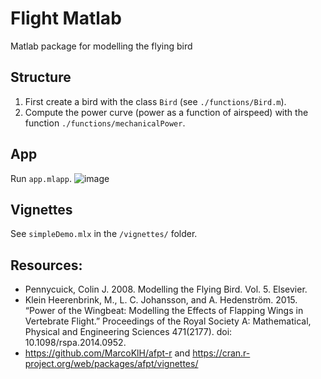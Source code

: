 # Flight Matlab

Matlab package for modelling the flying bird

## Structure

1. First create a bird with the class `Bird` (see `./functions/Bird.m`).
2. Compute the power curve (power as a function of airspeed) with the function `./functions/mechanicalPower`.

## App

Run `app.mlapp`.
![image](https://user-images.githubusercontent.com/7571260/148291354-284fa5f7-3e70-4b5b-94c5-ee71780daa92.png)

## Vignettes

See `simpleDemo.mlx` in the `/vignettes/` folder.

## Resources:

- Pennycuick, Colin J. 2008. Modelling the Flying Bird. Vol. 5. Elsevier.
- Klein Heerenbrink, M., L. C. Johansson, and A. Hedenström. 2015. “Power of the Wingbeat: Modelling the Effects of Flapping Wings in Vertebrate Flight.” Proceedings of the Royal Society A: Mathematical, Physical and Engineering Sciences 471(2177). doi: 10.1098/rspa.2014.0952.
- https://github.com/MarcoKlH/afpt-r and https://cran.r-project.org/web/packages/afpt/vignettes/
